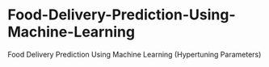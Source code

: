 # Food-Delivery-Prediction-Using-Machine-Learning
Food Delivery Prediction Using Machine Learning (Hypertuning Parameters)
